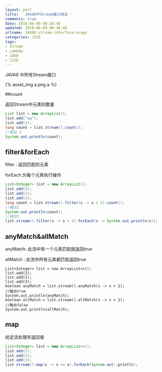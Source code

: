 ```yaml
---
layout: post
title: ' JAVA8中Stream接口用法 '
comments: true
date: 2018-06-09 00:36:46
updated: 2018-06-09 00:36:46
urlname: JAVA8-stream-interface-usage
categories: J2SE
tags:
- Stream
- Lambda
- JAVA
- J2SE
---
```


JAVA8 中所有Stream接口

{% asset_img a.png a %}

##count

返回Stream中元素的数量

```java
List list = new ArrayList();
list.add("aa");
list.add(1);
long count = list.stream().count();
//输出 2
System.out.println(count);
```

## filter&forEach

filter : 返回匹配的元素

forEach:为每个元素执行操作

```java
List<Integer> list = new ArrayList();
list.add(2);
list.add(1);
list.add(3);
long count = list.stream().filter(s -> s > 2).count();
//输出1
System.out.println(count);
//输出3
list.stream().filter(s -> s > 2).forEach(s -> System.out.println(s));
```

## anyMatch&allMatch

anyMatch: 此流中有一个元素匹配就返回true

allMatch : 此流中所有元素都匹配返回true

```
List<Integer> list = new ArrayList<>();
list.add(2);
list.add(1);
list.add(3);
boolean anyMatch = list.stream().anyMatch(s -> s > 2);
//输出true
System.out.println(anyMatch);
boolean allMatch = list.stream().allMatch(s -> s > 2);
//输出false
System.out.println(allMatch);
```
## map

给定流处理并返回值

```java
List<Integer> list = new ArrayList<>();
list.add(2);
list.add(1);
list.add(3);
list.stream().map(s -> s += s).forEach(System.out::println);
```
